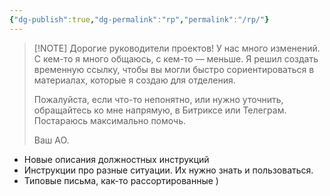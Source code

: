 ```yaml
---
{"dg-publish":true,"dg-permalink":"rp","permalink":"/rp/"}
---
```



> [!NOTE] Дорогие руководители проектов!
> У нас много изменений. С кем-то я много общаюсь, с кем-то — меньше. Я решил создать временную ссылку, чтобы вы могли быстро сориентироваться в материалах, которые я создаю для отделения. 
> 
> Пожалуйста, если что-то непонятно, или нужно уточнить, обращайтесь ко мне напрямую, в Битриксе или Телеграм. Постараюсь максимально помочь.
> 
> Ваш АО.


- Новые описания должностных инструкций
- Инструкции про разные ситуации. Их нужно знать и пользоваться.
- Типовые письма, как-то рассортированные )

